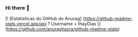 ### Hi there 👋

<!--
**ThayDias/ThayDias** is a ✨ _special_ ✨ repository because its `README.md` (this file) appears on your GitHub profile.

Here are some ideas to get you started:

- 🔭 I’m currently working on ...
- 🌱 I’m currently learning ...
- 👯 I’m looking to collaborate on ...
- 🤔 I’m looking for help with ...
- 💬 Ask me about ...
- 📫 How to reach me: ...
- 😄 Pronouns: ...
- ⚡ Fun fact: ...
-->


[! [Estatísticas do GitHub do Anurag] (https://github-readme-stats.vercel.app/api ? Username = thayDias )] (https://github.com/anuraghazra/github-readme-stats)
